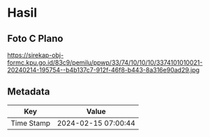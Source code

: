# Hasil

## Foto C Plano

https://sirekap-obj-formc.kpu.go.id/83c9/pemilu/ppwp/33/74/10/10/10/3374101010021-20240214-195754--b4b137c7-912f-46f8-b443-8a316e90ad29.jpg


## Metadata

| Key        | Value               |
| ---------- | ------------------- |
| Time Stamp | 2024-02-15 07:00:44 |



